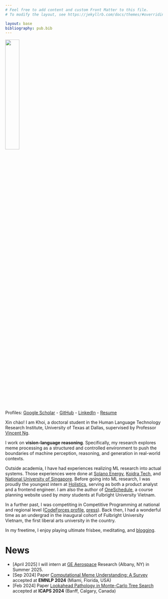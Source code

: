 ```yaml
---
# Feel free to add content and custom Front Matter to this file.
# To modify the layout, see https://jekyllrb.com/docs/themes/#overriding-theme-defaults

layout: base
bibliography: pub.bib
---
```


<img src='assets/ava-shirt.JPG' width="30%">

Profiles: [Google Scholar](https://scholar.google.com/citations?user=-oyrpkoAAAAJ&hl=en) - [GitHub](https://github.com/npnkhoi) - [LinkedIn](https://www.linkedin.com/in/npnkhoi/) - [Resume](assets/Khoi%20Nguyen%20-%20Resume.pdf)

Xin chào! I am Khoi, a doctoral student in the Human Language Technology Research Institute, University of Texas at Dallas, supervised by Professor [Vincent Ng](https://www.hlt.utdallas.edu/~vince/). 

I work on **vision-language reasoning**. Specifically, my research explores meme processing as a structured and controlled environment to push the boundaries of machine perception, reasoning, and generation in real-world contexts. 

<!--In the past, I worked with [Raghuram Ramanujan](https://www.davidson.edu/people/raghu-ramanujan) on Monte Carlo Tree Search.-->
Outside academia, I have had experiences realizing ML research into actual systems. Those experiences were done at [Solano Energy](https://solano.energy/), [Koidra Tech](https://www.koidra.ai/), and [National University of Singapore](https://ims.nus.edu.sg/events/rips2022/). Before going into ML research, I was proudly the youngest intern at [Holistics](https://www.holistics.io/), serving as both a product analyst and a frontend engineer. I am also the author of [OneSchedule](https://npnkhoi.github.io/oneschedule/), a course planning website used by *many* students at Fulbright University Vietnam.

In a further past, I was competiting in Competitive Programming at national and regional level ([CodeForces profile](https://codeforces.com/profile/pazabol), [press](https://fulbright.edu.vn/fulbright-students-win-bronze-medal-at-icpc-asia-can-tho-regional-contest/)). Back then, I had a wonderful time as an undergrad in the inaugural cohort of Fulbright University Vietnam, the first liberal arts university in the country.

In my freetime, I enjoy playing ultimate frisbee, meditating, and [blogging](https://npnkhoi.github.io/blog).

# News
- [April 2025] I will intern at [GE Aerospace](https://www.geaerospace.com/) Research (Albany, NY) in Summer 2025.
- [Sep 2024] Paper [Computational Meme Understanding: A Survey](https://aclanthology.org/2024.emnlp-main.1184/) accepted at **EMNLP 2024** (Miami, Florida, USA)
- [Feb 2024] Paper [Lookahead Pathology in Monte-Carlo Tree Search](https://ojs.aaai.org/index.php/ICAPS/article/view/31501) accepted at **ICAPS 2024** (Banff, Calgary, Canada)
<!-- - [Aug 2023] I have arrived in Dallas, Texas for graduate study. -->
<!-- - [Mar 2023] Our paper, [A Framework to Develop Automatic Speech Recognition for Low Resource Languages](https://dl.acm.org/doi/10.1145/3545947.3573271), won the Third Prize of the ACM Student Research Competition at SIGCSE TS 2023! -->

<!-- # Selected Publications
- **Khoi P. N. Nguyen**, Vincent Ng. 'Computational Meme Understanding: A Survey', EMNLP 2024 (to appear).
- Jeongsik Park, **Khoi P. N. Nguyen**, Terrence Li, Suyesh Shrestha, Megan Kim Vu, Jerry Yining Wang, and Vincent Ng. MemeIntent: Benchmarking Intent Description Generation for Memes. SIGDIAL 2024. 
- **K. P. N. Nguyen** and R. Ramanujan, ‘Lookahead Pathology in Monte-Carlo Tree Search’, **ICAPS 2024**. -->
<!-- - N. Alemu, C. Hua, P. H. Le, **K. P. N. Nguyen**, M. Ali, and N. Veilleux, ‘A Framework to Develop Automatic Speech Recognition for Low Resource Languages’, **SIGCSE 2023 (Student Research Competition)**. -->

<!-- - Other press: [[1]](https://fulbright.edu.vn/fulbright-grants-first-awards-for-series-of-community-minded-projects/), [[2]](https://baokhanhhoa.vn/xa-hoi/giao-duc/201505/rieng-uoc-mo-chung-dam-me-2387073/) -->
